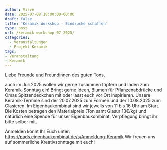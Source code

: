 ```yaml
---
author: Virve
date: 2025-07-08 18:00:00+00:00
draft: false
title: 'Keramik Workshop - Eindrücke schaffen'
type: post
url: /keramik-workshop-07-2025/
categories:
  - Veranstaltungen
  - Projekt-Keramik
tags:
- Veranstaltung
- Keramik
---
```


Liebe Freunde und Freundinnen des guten Tons,

auch im Juli 2025 wollen wir gerne zusammen töpfern und laden zum Keramik-Sonntag ein! Bringt gerne Ideen, Blumen für Pflanzenabdrücke und Omas Spitzendeckchen mit oder lasst euch vor Ort inspirieren.
Unsere Keramik-Termine sind der 20.07.2025 zum Formen und der 10.08.2025 zum Glasieren.
Im Eigenbaukombinat sind wir jeweils von 11 bis 16 Uhr am Start. Die Kosten betragen den Materialpreis (Ton samt Glasur 13€/kg) und natürlich eine Spende für unser Eigenbaukombinat; Verpflegung bringt ihr bitte selber mit.

Anmelden könnt Ihr Euch unter: https://pads.eigenbaukombinat.de/s/Anmeldung-Keramik
Wir freuen uns auf sommerliche Kreativsonntage mit euch!
